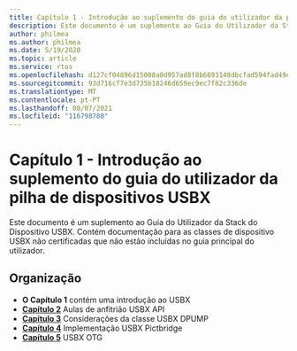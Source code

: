```yaml
---
title: Capítulo 1 - Introdução ao suplemento do guia do utilizador da pilha de dispositivos USBX
description: Este documento é um suplemento ao Guia do Utilizador da Stack do Dispositivo USBX. Contém documentação para as classes de dispositivo USBX não certificadas que não estão incluídas no guia principal do utilizador.
author: philmea
ms.author: philmea
ms.date: 5/19/2020
ms.topic: article
ms.service: rtos
ms.openlocfilehash: d127cf04896d15008a0d957ad8f8b6693148dbcfad594fad49ebfb489350aa2b
ms.sourcegitcommit: 93d716cf7e3d735b18246d659ec9ec7f82c336de
ms.translationtype: MT
ms.contentlocale: pt-PT
ms.lasthandoff: 08/07/2021
ms.locfileid: "116798780"
---
```

# <a name="chapter-1---introduction-to-the-usbx-device-stack-user-guide-supplement"></a>Capítulo 1 - Introdução ao suplemento do guia do utilizador da pilha de dispositivos USBX

Este documento é um suplemento ao Guia do Utilizador da Stack do Dispositivo USBX. Contém documentação para as classes de dispositivo USBX não certificadas que não estão incluídas no guia principal do utilizador.

## <a name="organization"></a>Organização

- **O Capítulo 1** contém uma introdução ao USBX
- [**Capítulo 2**](usbx-device-stack-supplemental-2.md) Aulas de anfitrião USBX API
- [**Capítulo 3**](usbx-device-stack-supplemental-3.md) Considerações da classe USBX DPUMP
- [**Capítulo 4**](usbx-device-stack-supplemental-4.md) Implementação USBX Pictbridge
- [**Capítulo 5**](usbx-device-stack-supplemental-5.md) USBX OTG
